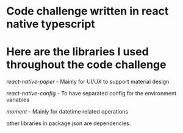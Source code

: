# Code challenge written in react native typescript

# Here are the libraries I used throughout the code challenge


*react-native-paper* - Mainly for UI/UX to support material design


*react-native-config* - To have separated config for the environment variables


*moment* - Mainly for datetime related operations



other libraries in package.json are dependencies.

